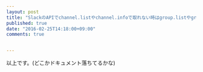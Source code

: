 ```yaml
---
layout: post
title: "SlackのAPIでchannel.listやchannel.infoで取れない時はgroup.listやgroup.infoで取ろう"
published: true
date: "2016-02-25T14:18:00+09:00"
comments: true


---
```


以上です。(どこかドキュメント落ちてるかな)

